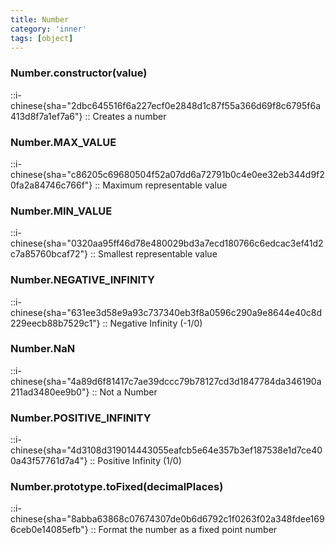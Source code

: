 ```yaml
---
title: Number
category: 'inner'
tags: [object]
---
```


<!--constructor--> 
<!--1--> 

### Number.constructor(value)

::i-chinese{sha="2dbc645516f6a227ecf0e2848d1c87f55a366d69f8c6795f6a413d8f7a1ef7a6"}
::
Creates a number

<!--5--> 

### Number.MAX_VALUE

::i-chinese{sha="c86205c69680504f52a07dd6a72791b0c4e0ee32eb344d9f20fa2a84746c766f"}
::
Maximum representable value

### Number.MIN_VALUE

::i-chinese{sha="0320aa95ff46d78e480029bd3a7ecd180766c6edcac3ef41d2c7a85760bcaf72"}
::
Smallest representable value

### Number.NEGATIVE_INFINITY

::i-chinese{sha="631ee3d58e9a93c737340eb3f8a0596c290a9e8644e40c8d229eecb88b7529c1"}
::
Negative Infinity (-1/0)

### Number.NaN

::i-chinese{sha="4a89d6f81417c7ae39dccc79b78127cd3d1847784da346190a211ad3480ee9b0"}
::
Not a  Number

### Number.POSITIVE_INFINITY

::i-chinese{sha="4d3108d319014443055eafcb5e64e357b3ef187538e1d7ce400a43f57761d7a4"}
::
Positive Infinity (1/0)

<!--1--> 

### Number.prototype.toFixed(decimalPlaces)

::i-chinese{sha="8abba63868c07674307de0b6d6792c1f0263f02a348fdee1696ceb0e14085efb"}
::
Format the number as a fixed point number
